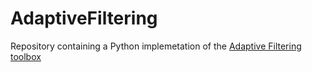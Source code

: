 # AdaptiveFiltering

Repository containing a Python implemetation of the [Adaptive Filtering toolbox](http://www.mathworks.com/matlabcentral/fileexchange/3582-adaptive-filtering)